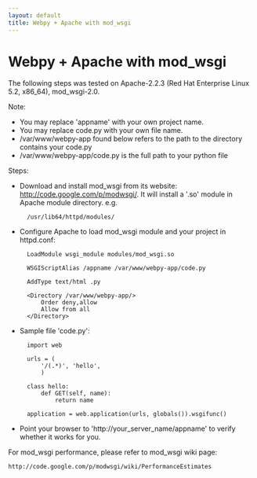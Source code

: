 ```yaml
---
layout: default
title: Webpy + Apache with mod_wsgi
---
```


# Webpy + Apache with mod_wsgi

The following steps was tested on Apache-2.2.3 (Red Hat Enterprise Linux 5.2, x86_64), mod_wsgi-2.0.

Note:

* You may replace 'appname' with your own project name.
* You may replace code.py with your own file name.
* /var/www/webpy-app found below refers to the path to the directory contains your code.py
* /var/www/webpy-app/code.py is the full path to your python file

Steps:

* Download and install mod_wsgi from its website: http://code.google.com/p/modwsgi/. It will install a '.so' module in Apache module directory. e.g.

        /usr/lib64/httpd/modules/

* Configure Apache to load mod_wsgi module and your project in httpd.conf:

        LoadModule wsgi_module modules/mod_wsgi.so

        WSGIScriptAlias /appname /var/www/webpy-app/code.py

        AddType text/html .py

        <Directory /var/www/webpy-app/>
            Order deny,allow
            Allow from all
        </Directory>

* Sample file 'code.py':

        import web

        urls = (
            '/(.*)', 'hello',
            )

        class hello:
            def GET(self, name):
                return name

        application = web.application(urls, globals()).wsgifunc()

* Point your browser to 'http://your_server_name/appname' to verify whether it works for you.

For mod_wsgi performance, please refer to mod_wsgi wiki page:

    http://code.google.com/p/modwsgi/wiki/PerformanceEstimates